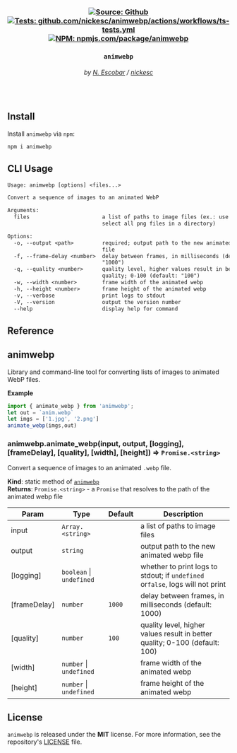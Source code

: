 <h3 align="center" >
  <div>
    <a href="https://github.com/nickesc/animwebp"><img alt="Source: Github" src="https://img.shields.io/badge/source-github-brightgreen?style=for-the-badge&logo=github&labelColor=%23505050"></a>
    <a href="https://github.com/nickesc/animwebp/actions/workflows/ts-tests.yml"><img alt="Tests: github.com/nickesc/animwebp/actions/workflows/ts-tests.yml" src="https://img.shields.io/github/actions/workflow/status/nickesc/animwebp/ts-tests.yml?logo=github&label=tests&logoColor=white&style=for-the-badge&labelColor=%23505050"></a>
    <br>
    <a href="https://www.npmjs.com/package/animwebp"><img alt="NPM: npmjs.com/package/animwebp" src="https://img.shields.io/npm/v/animwebp?style=for-the-badge&logo=npm&logoColor=white&label=npm&color=%23C12127&labelColor=%23505050"></a>
  </div>
  <h3 align="center">
    <code>animwebp</code>
  </h3>
  <h6 align="center">
    by <a href="https://nickesc.github.io">N. Escobar</a> / <a href="https://github.com/nickesc">nickesc</a>
  </h6>
  <h6 align="center">
    <!-- tagline -->
  </h6>
</h3>

<br>

## Install

<!--- INSTALL BEGIN --->

Install `animwebp` via `npm`:

``` sh
npm i animwebp
```

<!--- INSTALL END --->

## CLI Usage

<!--- CLI BEGIN --->


``` txt
Usage: animwebp [options] <files...>

Convert a sequence of images to an animated WebP

Arguments:
  files                       a list of paths to image files (ex.: use *.png to
                              select all png files in a directory)

Options:
  -o, --output <path>         required; output path to the new animated webp
                              file
  -f, --frame-delay <number>  delay between frames, in milliseconds (default:
                              "1000")
  -q, --quality <number>      quality level, higher values result in better
                              quality; 0-100 (default: "100")
  -w, --width <number>        frame width of the animated webp
  -h, --height <number>       frame height of the animated webp
  -v, --verbose               print logs to stdout
  -V, --version               output the version number
  --help                      display help for command
```

<!--- CLI END --->

## Reference

<!--- REFERENCE BEGIN --->
<a name="module_animwebp"></a>

## animwebp
Library and command-line tool for converting lists of images to animated WebP files.

**Example**  
```ts
import { animate_webp } from 'animwebp';
let out = `anim.webp`
let imgs = ['1.jpg', '2.png']
animate_webp(imgs,out)
```
<a name="module_animwebp.animate_webp"></a>

### animwebp.animate\_webp(input, output, [logging], [frameDelay], [quality], [width], [height]) ⇒ <code>Promise.&lt;string&gt;</code>
Convert a sequence of images to an animated `.webp` file.

**Kind**: static method of [<code>animwebp</code>](#module_animwebp)  
**Returns**: <code>Promise.&lt;string&gt;</code> - a `Promise` that resolves to the path of the animated webp file  

| Param | Type | Default | Description |
| --- | --- | --- | --- |
| input | <code>Array.&lt;string&gt;</code> |  | a list of paths to image files |
| output | <code>string</code> |  | output path to the new animated webp file |
| [logging] | <code>boolean</code> \| <code>undefined</code> |  | whether to print logs to stdout; if `undefined` or`false`, logs will not print |
| [frameDelay] | <code>number</code> | <code>1000</code> | delay between frames, in milliseconds (default: 1000) |
| [quality] | <code>number</code> | <code>100</code> | quality level, higher values result in better quality; 0-100 (default: 100) |
| [width] | <code>number</code> \| <code>undefined</code> |  | frame width of the animated webp |
| [height] | <code>number</code> \| <code>undefined</code> |  | frame height of the animated webp |

<!--- REFERENCE END --->

## License

<!--- LICENSE BEGIN --->

`animwebp` is released under the **MIT** license. For more information, see the repository's [LICENSE](/LICENSE) file.

<!--- LICENSE END --->
